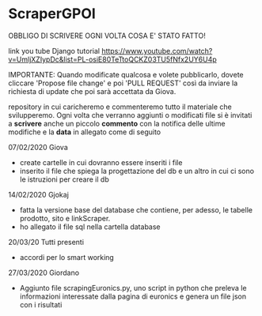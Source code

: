 # ScraperGPOI
OBBLIGO DI SCRIVERE OGNI VOLTA COSA E' STATO FATTO!

link you tube Django tutorial
https://www.youtube.com/watch?v=UmljXZIypDc&list=PL-osiE80TeTtoQCKZ03TU5fNfx2UY6U4p

IMPORTANTE: Quando modificate qualcosa e volete pubblicarlo, dovete cliccare 'Propose file change' e poi 'PULL REQUEST' così da inviare la richiesta di update che poi sarà accettata da Giova.

repository in cui caricheremo e commenteremo tutto il materiale che svilupperemo.
Ogni volta che verranno aggiunti o modificati file si è invitati a <b>scrivere</b> anche un piccolo <b>commento</b> con la notifica delle ultime modifiche e la <b>data</b> in allegato come di seguito 

07/02/2020
Giova
- create cartelle in cui dovranno essere inseriti i file
- inserito il file che spiega la progettazione del db e un altro in cui ci sono le istruzioni per creare il db


14/02/2020
Gjokaj
- fatta la versione base del database che contiene, per adesso, le tabelle prodotto, sito e linkScraper.
- ho allegato il file sql nella cartella database

20/03/20
Tutti presenti
- accordi per lo smart working

27/03/2020 Giordano
- Aggiunto file scrapingEuronics.py, uno script in python che preleva le informazioni interessate dalla pagina di euronics e genera un file json con i risultati